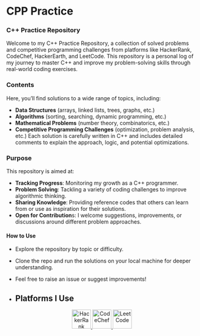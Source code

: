 # CPP Practice
<h3>C++ Practice Repository</h3>
Welcome to my C++ Practice Repository, a collection of solved problems and competitive programming challenges from platforms like HackerRank, CodeChef, HackerEarth, and LeetCode. This repository is a personal log of my journey to master C++ and improve my problem-solving skills through real-world coding exercises.

**<h3>Contents</h3>**
Here, you’ll find solutions to a wide range of topics, including:

- **Data Structures** (arrays, linked lists, trees, graphs, etc.)
- **Algorithms** (sorting, searching, dynamic programming, etc.)
- **Mathematical Problems** (number theory, combinatorics, etc.)
- **Competitive Programming Challenges** (optimization, problem analysis, etc.)
Each solution is carefully written in C++ and includes detailed comments to explain the approach, logic, and potential optimizations.

**<h3>Purpose</h3>**
This repository is aimed at:

- **Tracking Progress**: Monitoring my growth as a C++ programmer.
- **Problem Solving**: Tackling a variety of coding challenges to improve algorithmic thinking.
- **Sharing Knowledge**: Providing reference codes that others can learn from or use as inspiration for their solutions.
- **Open for Contribution**s: I welcome suggestions, improvements, or discussions around different problem approaches.

**<h4>How to Use</h4>**
- Explore the repository by topic or difficulty.
- Clone the repo and run the solutions on your local machine for deeper understanding.
- Feel free to raise an issue or suggest improvements!

- ## Platforms I Use

<p align="center">
  <a href="https://www.hackerrank.com/profile/guptasanjeevani1">
    <img src="https://cdn.worldvectorlogo.com/logos/hackerrank.svg" alt="HackerRank" width="50" height="50"/>
  </a>
  <a href="https://www.codechef.com/users/sanjeevani09">
    <img src="https://cdn.worldvectorlogo.com/logos/codechef.svg" alt="CodeChef" width="50" height="50"/>
  </a>
  <a href="[https://www.hackerearth.com/@your_hackerearth_profile](https://www.hackerearth.com/@guptasanjeevani970/)">
  </a>
  <a href="[https://leetcode.com/your_leetcode_profile](https://leetcode.com/u/SanjeevaniGupta/)">
    <img src="https://upload.wikimedia.org/wikipedia/commons/1/19/LeetCode_logo_black.png" alt="LeetCode" width="50" height="50"/>
  </a>
</p>
